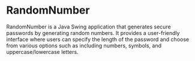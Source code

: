 # RandomNumber
RandomNumber is a Java Swing application that generates secure passwords by generating random numbers. It provides a user-friendly interface where users can specify the length of the password and choose from various options such as including numbers, symbols, and uppercase/lowercase letters. 
